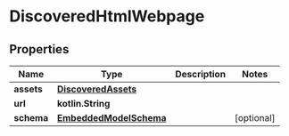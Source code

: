 
# DiscoveredHtmlWebpage

## Properties
Name | Type | Description | Notes
------------ | ------------- | ------------- | -------------
**assets** | [**DiscoveredAssets**](DiscoveredAssets.md) |  | 
**url** | **kotlin.String** |  | 
**schema** | [**EmbeddedModelSchema**](EmbeddedModelSchema.md) |  |  [optional]



